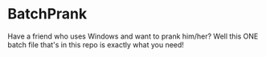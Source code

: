 # BatchPrank
Have a friend who uses Windows and want to prank him/her? Well this ONE batch file that's in this repo is exactly what you need!
